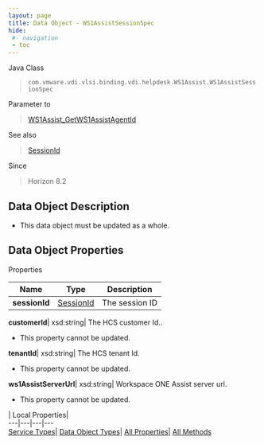 ```yaml
---
layout: page
title: Data Object - WS1AssistSessionSpec
hide:
 #- navigation
 - toc
---
```






Java Class  
> `com.vmware.vdi.vlsi.binding.vdi.helpdesk.WS1Assist.WS1AssistSessionSpec`

Parameter to  
> [WS1Assist_GetWS1AssistAgentId](vdi.helpdesk.WS1Assist.md#getWS1AssistAgentId)

See also  
> [SessionId](vdi.entity.SessionId.md)

Since  
> Horizon 8.2


## Data Object Description 

  * This data object must be updated as a whole.



## Data Object Properties

Properties

Name |  Type |  Description   
---|---|---  
**sessionId**| [SessionId](vdi.entity.SessionId.md)|  The session ID   
  
**customerId**|  xsd:string|  The HCS customer Id..   


 * This property cannot be updated.

  
**tenantId**|  xsd:string|  The HCS tenant Id.   


 * This property cannot be updated.

  
**ws1AssistServerUrl**|  xsd:string|  Workspace ONE Assist server url.   


 * This property cannot be updated.

  
  
  
 | Local Properties|   
---|---|---|---  
[Service Types](index-mo_types.md)| [Data Object Types](index-do_types.md)| [All Properties](index-properties.md)| [All Methods](index-methods.md)  
  
  

